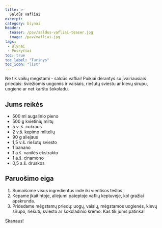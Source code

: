 ```yaml
---
title: >-
  Saldūs vafliai
excerpt:
category: blynai
header:
  teaser: /pav/saldus-vafliai-teaser.jpg
  image: /pav/vafliai.jpg
tags:
 - Blynai
 - Pusryčiai
toc: true
toc_label: "Turinys"
toc_icon: "list"
---
```


Ne tik vaikų mėgstami - saldūs vafliai! Puikiai derantys su įvairiausiais priedais: šviežiomis uogomis ir vaisiais, riešutų sviestu ar klevų sirupu, uogiene ar net karštu šokoladu.

## Jums reikės

* 500 ml augalinio pieno
* 500 g kvietinių miltų
* 5 v. š. cukraus
* 2 v.š. kepimo miltelių
* 90 g aliejaus
* 1,5 v.š. riešutų sviesto
* 1 banano
* 1 a.š. vanilės ekstrakto
* 1 a.š. cinamono
* 0,5 a.š. druskos

## Paruošimo eiga

1. Sumaišome visus ingredientus inde iki vientisos tešlos.
2. Kepame įkaitintoje, aliejumi pateptoje vaflių keptuvėje, kol gražiai apskrunda.
3. Pridedame mėgstamų priedų: uogų, vaisių, mėgstamos uogienės, klevų sirupo, riešutų sviesto ar šokoladinio kremo. Kas tik jums patinka! 

Skanaus!